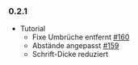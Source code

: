 ### 0.2.1

* Tutorial
  * Fixe Umbrüche entfernt [#160](https://github.com/demokratie-live/democracy-client/issues/160)
  * Abstände angepasst [#159](https://github.com/demokratie-live/democracy-client/issues/159)
  * Schrift-Dicke reduziert
